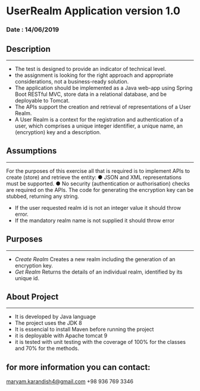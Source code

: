 # UserRealm Application version 1.0  
### Date : 14/06/2019

## Description
-------------------

* The test is designed to provide an indicator of technical level.
* the assignment is looking for the right approach and appropriate considerations, not a business-ready solution. 
* The application should be implemented as a Java web-app using Spring Boot RESTful MVC, store data in a relational database, and be deployable to Tomcat. 
* The APIs support the creation and retrieval of representations of a User Realm.
* A User Realm is a context for the registration and authentication of a user, which comprises a unique integer identifier, a unique name, an (encryption) key and a description.


## Assumptions
-------------------
For the purposes of this exercise all that is required is to implement APIs to create (store)
and retrieve the entity:
● JSON and XML representations must be supported.
● No security (authentication or authorisation) checks are required on the APIs. The
code for generating the encryption key can be stubbed, returning any string.

* If the user requested realm id is not an integer value it should throw error.
* If the mandatory realm name is not supplied it should throw error

## Purposes
-------------------
- _Create Realm_ Creates a new realm including the generation of an encryption key. 
- _Get Realm_ Returns the details of an individual realm, identified by its unique id.

## About Project
---------------------------

- It is developed by Java language
- The project uses the JDK 8 
- It is essencial to install Maven before running the project
- it is deployable with Apache tomcat 9
- it is tested with unit testing with the coverage of 100% for the classes and 70% for the methods.

for more information you can contact:
--------------------------------------
maryam.karandish4@gmail.com
+98 936 769 3346
